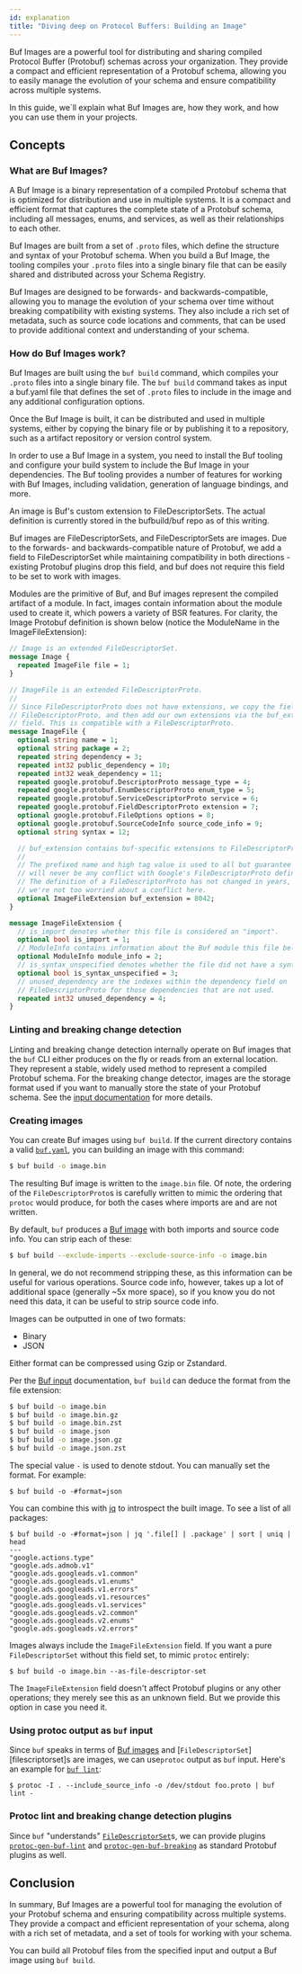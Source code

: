 ```yaml
---
id: explanation
title: "Diving deep on Protocol Buffers: Building an Image"
---
```


Buf Images are a powerful tool for distributing and sharing compiled Protocol Buffer (Protobuf) schemas across your
organization. They provide a compact and efficient representation of a Protobuf schema, allowing you to easily manage
the evolution of your schema and ensure compatibility across multiple systems.

In this guide, we`ll explain what Buf Images are, how they work, and how you can use them in your projects.

## Concepts

### What are Buf Images?

A Buf Image is a binary representation of a compiled Protobuf schema that is optimized for distribution and use in
multiple systems. It is a compact and efficient format that captures the complete state of a Protobuf schema, including
all messages, enums, and services, as well as their relationships to each other.

Buf Images are built from a set of `.proto` files, which define the structure and syntax of your Protobuf schema. When
you
build a Buf Image, the tooling compiles your `.proto` files into a single binary file that can be easily shared and
distributed across your Schema Registry.

Buf Images are designed to be forwards- and backwards-compatible, allowing you to manage the evolution of your schema
over time without breaking compatibility with existing systems. They also include a rich set of metadata, such as source
code locations and comments, that can be used to provide additional context and understanding of your schema.

### How do Buf Images work?

Buf Images are built using the `buf build` command, which compiles your `.proto` files into a single binary file. The
`buf build` command takes as input a buf.yaml file that defines the set of `.proto` files to include in the image and
any additional configuration options.

Once the Buf Image is built, it can be distributed and used in multiple systems, either by copying the binary file or by
publishing it to a repository, such as a artifact repository or version control system.

In order to use a Buf Image in a system, you need to install the Buf tooling and configure your build system to include
the Buf Image in your dependencies. The Buf tooling provides a number of features for working with Buf Images, including
validation, generation of language bindings, and more.

An image is Buf's custom extension to FileDescriptorSets. The actual definition is currently stored in the bufbuild/buf
repo as of this writing.

Buf images are FileDescriptorSets, and FileDescriptorSets are images. Due to the forwards- and backwards-compatible
nature of Protobuf, we add a field to FileDescriptorSet while maintaining compatibility in both directions -
existing Protobuf plugins drop this field, and buf does not require this field to be set to work with images.

Modules are the primitive of Buf, and Buf images represent the compiled artifact of a module. In fact, images contain
information about the module used to create it, which powers a variety of BSR features. For clarity, the Image Protobuf
definition is shown below (notice the ModuleName in the ImageFileExtension):

```protobuf
// Image is an extended FileDescriptorSet.
message Image {
  repeated ImageFile file = 1;
}

// ImageFile is an extended FileDescriptorProto.
//
// Since FileDescriptorProto does not have extensions, we copy the fields from
// FileDescriptorProto, and then add our own extensions via the buf_extension
// field. This is compatible with a FileDescriptorProto.
message ImageFile {
  optional string name = 1;
  optional string package = 2;
  repeated string dependency = 3;
  repeated int32 public_dependency = 10;
  repeated int32 weak_dependency = 11;
  repeated google.protobuf.DescriptorProto message_type = 4;
  repeated google.protobuf.EnumDescriptorProto enum_type = 5;
  repeated google.protobuf.ServiceDescriptorProto service = 6;
  repeated google.protobuf.FieldDescriptorProto extension = 7;
  optional google.protobuf.FileOptions options = 8;
  optional google.protobuf.SourceCodeInfo source_code_info = 9;
  optional string syntax = 12;

  // buf_extension contains buf-specific extensions to FileDescriptorProtos.
  //
  // The prefixed name and high tag value is used to all but guarantee there
  // will never be any conflict with Google's FileDescriptorProto definition.
  // The definition of a FileDescriptorProto has not changed in years, so
  // we're not too worried about a conflict here.
  optional ImageFileExtension buf_extension = 8042;
}

message ImageFileExtension {
  // is_import denotes whether this file is considered an "import".
  optional bool is_import = 1;
  // ModuleInfo contains information about the Buf module this file belongs to.
  optional ModuleInfo module_info = 2;
  // is_syntax_unspecified denotes whether the file did not have a syntax explicitly specified.
  optional bool is_syntax_unspecified = 3;
  // unused_dependency are the indexes within the dependency field on
  // FileDescriptorProto for those dependencies that are not used.
  repeated int32 unused_dependency = 4;
}
```

### Linting and breaking change detection

Linting and breaking change detection internally operate on Buf images that the
`buf` CLI either produces on the fly or reads from an external location. They
represent a stable, widely used method to represent a compiled Protobuf schema.
For the breaking change detector, images are the storage format used if you want
to manually store the state of your Protobuf schema. See the
[input documentation](/reference/inputs.md#breaking-change-detection) for more details.

### Creating images

You can create Buf images using `buf build`. If the current directory contains a
valid [`buf.yaml`](/configuration/v1/buf-yaml.md), you can building an image
with this command:

```sh
$ buf build -o image.bin
```

The resulting Buf image is written to the `image.bin` file. Of note, the
ordering of the `FileDescriptorProto`s is carefully written to mimic the
ordering that `protoc` would produce, for both the cases where imports are and
are not written.

By default, `buf` produces a [Buf image](/reference/images.md) with both
imports and source code info. You can strip each of these:

```sh
$ buf build --exclude-imports --exclude-source-info -o image.bin
```

In general, we do not recommend stripping these, as this information can be
useful for various operations. Source code info, however, takes up a lot of
additional space (generally ~5x more space), so if you know you do not need this
data, it can be useful to strip source code info.

Images can be outputted in one of two formats:

- Binary
- JSON

Either format can be compressed using Gzip or Zstandard.

Per the [Buf input](/reference/inputs.md) documentation, `buf build` can deduce the format
from the file extension:

```sh
$ buf build -o image.bin
$ buf build -o image.bin.gz
$ buf build -o image.bin.zst
$ buf build -o image.json
$ buf build -o image.json.gz
$ buf build -o image.json.zst
```

The special value `-` is used to denote stdout. You can manually set the format.
For example:

```terminal
$ buf build -o -#format=json
```

You can combine this with [jq](https://stedolan.github.io/jq) to introspect the
built image. To see a list of all packages:

```terminal
$ buf build -o -#format=json | jq '.file[] | .package' | sort | uniq | head
---
"google.actions.type"
"google.ads.admob.v1"
"google.ads.googleads.v1.common"
"google.ads.googleads.v1.enums"
"google.ads.googleads.v1.errors"
"google.ads.googleads.v1.resources"
"google.ads.googleads.v1.services"
"google.ads.googleads.v2.common"
"google.ads.googleads.v2.enums"
"google.ads.googleads.v2.errors"
```

Images always include the `ImageFileExtension` field. If you want a pure
`FileDescriptorSet` without this field set, to mimic `protoc` entirely:

```terminal
$ buf build -o image.bin --as-file-descriptor-set
```

The `ImageFileExtension` field doesn't affect Protobuf plugins or any other
operations; they merely see this as an unknown field. But we provide this option
in case you need it.

### Using protoc output as `buf` input

Since `buf` speaks in terms of [Buf images](/reference/images.md) and
[`FileDescriptorSet`][filescriptorset]s are images, we can use`protoc` output as
`buf` input. Here's an example for [`buf lint`](/lint/usage.mdx):

```terminal
$ protoc -I . --include_source_info -o /dev/stdout foo.proto | buf lint -
```

### Protoc lint and breaking change detection plugins

Since `buf` "understands" [`FileDescriptorSet`][filedescriptorset]s, we can
provide plugins [`protoc-gen-buf-lint`](/reference/protoc-plugins.md#lint) and
[`protoc-gen-buf-breaking`](/reference/protoc-plugins.md#breaking) as standard
Protobuf plugins as well.

## Conclusion

In summary, Buf Images are a powerful tool for managing the evolution of your Protobuf schema and ensuring compatibility
across multiple systems. They provide a compact and efficient representation of your schema, along with a rich set of
metadata, and a set of tools for working with your schema.

You can build all Protobuf files from the specified input and output a Buf image using `buf build`.

[codegeneratorrequest]: https://github.com/protocolbuffers/protobuf/blob/master/src/google/protobuf/compiler/plugin.proto#L68

[codegeneratorresponse]: https://github.com/protocolbuffers/protobuf/blob/master/src/google/protobuf/compiler/plugin.proto#L99

[filedescriptorproto]: https://github.com/protocolbuffers/protobuf/blob/master/src/google/protobuf/descriptor.proto#L62

[filedescriptorset]: https://github.com/protocolbuffers/protobuf/blob/master/src/google/protobuf/descriptor.proto

[image-proto]: https://buf.build/bufbuild/buf/docs/main/buf.alpha.image.v1#buf.alpha.image.v1.Image